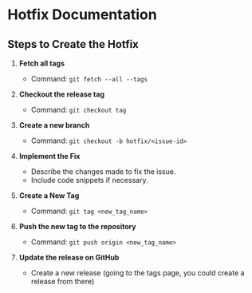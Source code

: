 # Hotfix Documentation

## Steps to Create the Hotfix

1. **Fetch all tags**
    - Command: `git fetch --all --tags`
2. **Checkout the release tag**
    - Command: `git checkout tag`

3. **Create a new branch**
    - Command: `git checkout -b hotfix/<issue-id>`

4. **Implement the Fix**
    - Describe the changes made to fix the issue.
    - Include code snippets if necessary.

5. **Create a New Tag**
    - Command: `git tag <new_tag_name>`

6. **Push the new tag to the repository**
    - Command: `git push origin <new_tag_name>`

7. **Update the release on GitHub**
    - Create a new release (going to the tags page, you could create a release from there)
